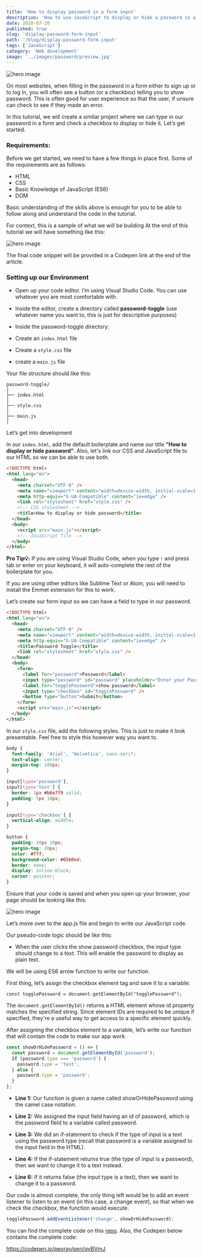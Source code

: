 ```yaml
---
title: 'How to display password in a form input'
description: 'How to use JavaScript to display or hide a password in a form.'
date: 2018-07-20
published: true
slug: 'display-password-form-input'
path: '/blog/display-password-form-input'
tags: ['JavaScript']
category: 'Web development'
image: '../images/password/preview.jpg'
---
```


![hero image](../images/password/preview.jpg)

On most websites, when filling in the password in a form either to sign up or to log in, you will often see a button (or a checkbox) telling you to show password. This is often good for user experience so that the user, if unsure can check to see if they made an error.

In this tutorial, we will create a similar project where we can type in our password in a form and check a checkbox to display or hide it. Let’s get started.

### Requirements:

Before we get started, we need to have a few things in place first. Some of the requirements are as follows:

- HTML
- CSS
- Basic Knowledge of JavaScript (ES6)
- DOM

Basic understanding of the skills above is enough for you to be able to follow along and understand the code in the tutorial.

For context, this is a sample of what we will be building At the end of this tutorial we will have something like this:

![hero image](../images/password/preview2.gif)

The final code snippet will be provided in a Codepen link at the end of the article.

### Setting up our Environment

- Open up your code editor. I’m using Visual Studio Code. You can use whatever you are most comfortable with.

- Inside the editor, create a directory called **password-toggle** (use whatever name you want to, this is just for descriptive purposes)

- Inside the password-toggle directory:

- Create an `index.html` file

- Create a `style.css` file

- create a `main.js` file

Your file structure should like this:

```
password-toggle/
│
├── index.html
│
├── style.css
│
├── main.js
│

```

Let’s get into development

In our `index.html`, add the default boilerplate and name our title **“How to display or hide password”**. Also, let's link our CSS and JavaScript file to our HTML so we can be able to use both.

```html
<!DOCTYPE html>
<html lang="en">
  <head>
    <meta charset="UTF-8" />
    <meta name="viewport" content="width=device-width, initial-scale=1.0" />
    <meta http-equiv="X-UA-Compatible" content="ie=edge" />
    <link rel="stylesheet" href="style.css" />
    <!-- CSS stylesheet -->
    <title>How to display or hide password</title>
  </head>
  <body>
    <script src="main.js"></script>
    <!-- JavaScript file -->
  </body>
</html>
```

**Pro Tip💡:** If you are using Visual Studio Code, when you type `!` and press tab or enter on your keyboard, it will auto-complete the rest of the boilerplate for you.

If you are using other editors like Sublime Text or Atom, you will need to install the Emmet extension for this to work.

Let’s create our form input so we can have a field to type in our password.

```html
<!DOCTYPE html>
<html lang="en">
  <head>
    <meta charset="UTF-8" />
    <meta name="viewport" content="width=device-width, initial-scale=1.0" />
    <meta http-equiv="X-UA-Compatible" content="ie=edge" />
    <title>Password Toggle</title>
    <link rel="stylesheet" href="style.css" />
  </head>
  <body>
    <form>
      <label for="password">Password</label>
      <input type="password" id="password" placeholder="Enter your Password" />
      <label for="togglePassword">show password</label>
      <input type="checkbox" id="togglePassword" />
      <button type="button">Submit</button>
    </form>
    <script src="main.js"></script>
  </body>
</html>
```

In our `style.css` file, add the following styles. This is just to make it look presentable. Feel free to style this however way you want to.

```css
body {
  font-family: 'Arial', 'Helvetica', sans-serif;
  text-align: center;
  margin-top: 100px;
}

input[type='password'],
input[type='text'] {
  border: 1px #b6e7f9 solid;
  padding: 5px 10px;
}

input[type='checkbox'] {
  vertical-align: middle;
}

button {
  padding: 10px 20px;
  margin-top: 20px;
  color: #fff;
  background-color: #65b0ed;
  border: none;
  display: inline-block;
  cursor: pointer;
}
```

Ensure that your code is saved and when you open up your browser, your page should be looking like this:

![hero image](../images/password/preview3.png)

Let’s move over to the app.js file and begin to write our JavaScript code.

Our pseudo-code logic should be like this:

- When the user clicks the show password checkbox, the input type should change to a text. This will enable the password to display as plain text.

We will be using ES6 arrow function to write our function.

First thing, let’s assign the checkbox element tag and save it to a variable:

<pre><code class="language-js">const togglePassword = document.getElementById("togglePassword");</code></pre>

The `document.getElementById()` returns a HTML element whose id property matches the specified string. Since element IDs are required to be unique if specified, they're a useful way to get access to a specific element quickly.

After assigning the checkbox element to a variable, let’s write our function that will contain the code to make our app work.

```js
const showOrHidePassword = () => {
  const password = document.getElementById('password');
  if (password.type === 'password') {
    password.type = 'text';
  } else {
    password.type = 'password';
  }
};
```

- **Line 1:** Our function is given a name called showOrHidePassword using the camel case notation.

- **Line 2:** We assigned the input field having an id of password, which is the password field to a variable called password.

- **Line 3:** We did an if-statement to check if the type of input is a text using the password.type (recall that password is a variable assigned to the input field in the HTML).

- **Line 4:** If the if-statement returns true (the type of input is a password), then we want to change it to a text instead.

- **Line 6:** If it returns false (the input type is a text), then we want to change it to a password.

Our code is almost complete, the only thing left would be to add an event listener to listen to an event (in this case, a change event), so that when we check the checkbox, the function would execute.

```js
togglePassword.addEventListener('change', showOrHidePassword);
```

You can find the complete code on this [repo](https://github.com/peoray/toggle-form-password). Also, the Codepen below contains the complete code:

https://codepen.io/peoray/pen/qyBVmJ
